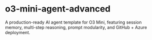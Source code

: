 # o3-mini-agent-advanced
A production-ready AI agent template for O3 Mini, featuring session memory, multi-step reasoning, prompt modularity, and GitHub + Azure deployment.
